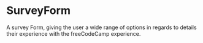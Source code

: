 # SurveyForm
A survey Form, giving the user a wide range of options in regards to details their experience with the freeCodeCamp experience.
